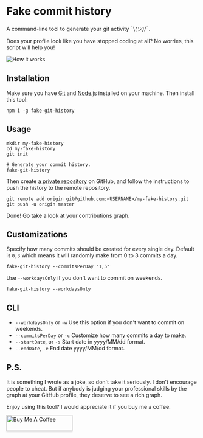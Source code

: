 # Fake commit history

A command-line tool to generate your git activity ¯\\_(ツ)_/¯.

Does your profile look like you have stopped coding at all? 
No worries, this script will help you!

<img src="https://dl.dropboxusercontent.com/s/q2iinti6v0zbhzs/contributions.gif?dl=0" alt="How it works" />

## Installation

Make sure you have [Git](https://git-scm.com/book/en/v2/Getting-Started-Installing-Git) and [Node.js](https://nodejs.org/en/download/) installed on your machine. 
Then install this tool:

```shell script
npm i -g fake-git-history
```

## Usage

```shell script
mkdir my-fake-history
cd my-fake-history
git init

# Generate your commit history.
fake-git-history
```

Then create [a private repository](https://github.com/new) on GitHub,
and follow the instructions to push the history to the remote repository.

```shell script
git remote add origin git@github.com:<USERNAME>/my-fake-history.git
git push -u origin master
```

Done! Go take a look at your contributions graph.

## Customizations

Specify how many commits should be created for every single day. 
Default is `0,3` which means it will randomly make from 0 to 3 commits a day.

```shell script
fake-git-history --commitsPerDay "1,5"
```

Use `--workdaysOnly` if you don't want to commit on weekends.

```shell script
fake-git-history --workdaysOnly
```

## CLI

- `--workdaysOnly` or `-w` Use this option if you don't want to commit on weekends.
- `--commitsPerDay` or `-c` Customize how many commits a day to make.
- `--startDate`, or `-s` Start date in yyyy/MM/dd format.
- `--endDate`, `-e` End date yyyy/MM/dd format.
      
## P.S.

It is something I wrote as a joke, so don't take it seriously. I don't encourage people to cheat. But if anybody is judging your professional skills by the graph at your GitHub profile, they deserve to see a rich graph.

Enjoy using this tool? I would appreciate it if you buy me a coffee.
 
<a href="https://www.buymeacoffee.com/artiebits" target="_blank"><img src="https://www.buymeacoffee.com/assets/img/custom_images/orange_img.png" alt="Buy Me A Coffee" style="height: 41px !important;width: 174px !important;box-shadow: 0px 3px 2px 0px rgba(190, 190, 190, 0.5) !important;-webkit-box-shadow: 0px 3px 2px 0px rgba(190, 190, 190, 0.5) !important;" ></a>
